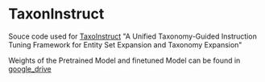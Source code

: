 # TaxonInstruct

Souce code used for [TaxoInstruct](https://arxiv.org/abs/2402.13405) "A Unified Taxonomy-Guided Instruction Tuning Framework for Entity Set Expansion and Taxonomy Expansion"

Weights of the Pretrained Model and finetuned Model can be found in [google_drive](https://drive.google.com/drive/folders/1FTwkqitvLtF6mJ91xcquPVpQhAj9pn_5?usp=drive_link)
